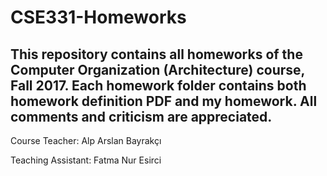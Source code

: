 # CSE331-Homeworks
This repository contains all homeworks of the Computer Organization (Architecture) course, Fall 2017. Each homework folder contains both homework definition PDF and my homework. All comments and criticism are appreciated.
--
Course Teacher: Alp Arslan Bayrakçı

Teaching Assistant: Fatma Nur Esirci
